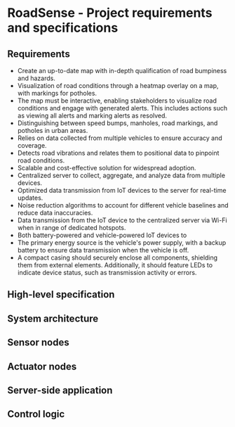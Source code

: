 # RoadSense - Project requirements and specifications

## Requirements

- Create an up-to-date map with in-depth qualification of road bumpiness and hazards.
- Visualization of road conditions through a heatmap overlay on a map, with markings for potholes.
- The map must be interactive, enabling stakeholders to visualize road conditions and engage with generated alerts. This includes actions such as viewing all alerts and marking alerts as resolved.
- Distinguishing between speed bumps, manholes, road markings, and potholes in urban areas.
- Relies on data collected from multiple vehicles to ensure accuracy and coverage.
- Detects road vibrations and relates them to positional data to pinpoint road conditions.
- Scalable and cost-effective solution for widespread adoption.
- Centralized server to collect, aggregate, and analyze data from multiple devices.
- Optimized data transmission from IoT devices to the server for real-time updates.
- Noise reduction algorithms to account for different vehicle baselines and reduce data inaccuracies.
- Data transmission from the IoT device to the centralized server via Wi-Fi when in range of dedicated hotspots.
- Both battery-powered and vehicle-powered IoT devices to
- The primary energy source is the vehicle's power supply, with a backup battery to ensure data transmission when the vehicle is off.
- A compact casing should securely enclose all components, shielding them from external elements. Additionally, it should feature LEDs to indicate device status, such as transmission activity or errors.

## High-level specification

## System architecture

## Sensor nodes

## Actuator nodes

## Server-side application

## Control logic

